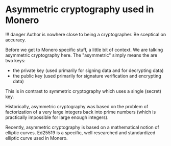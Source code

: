 # Asymmetric cryptography used in Monero

!!! danger
    Author is nowhere close to being a cryptographer. Be sceptical on accuracy.

Before we get to Monero specific stuff, a little bit of context. We are talking asymmetric cryptography here.
The "asymmetric" simply means the are two keys:

* the private key (used primarily for signing data and for decrypting data)
* the public key (used primarily for signature verification and encrypting data)

This is in contrast to symmetric cryptography which uses a single (secret) key.

Historically, asymmetric cryptography was based on the problem of factorization of a very large integers
back into prime numbers (which is practically impossible for large enough integers).

Recently, asymmetric cryptography is based on a mathematical notion of elliptic curves.
Ed25519 is a specific, well researched and standardized elliptic curve used in Monero.      

